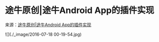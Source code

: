 #  途牛原创|途牛Android App的插件实现

来源：[途牛原创|途牛Android App的插件实现](http://mp.weixin.qq.com/s?__biz=MzAwOTE0ODEwMQ==&mid=401731625&idx=1&sn=9bf2bacfbba43ba9dc7b2e854b64e66c&scene=23&srcid=1231ni0s2Y0OMfYSoNhkkJ47#rd&ADUIN=289832127&ADSESSION=1451551778&ADTAG=CLIENT.QQ.5425_.0&ADPUBNO=26509)


![](./_image/2016-07-18 00-19-54.jpg)
